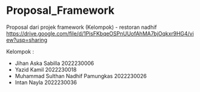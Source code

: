 # Proposal_Framework
Proposal dari projek framework (Kelompok) - restoran nadhif
https://drive.google.com/file/d/1PisFKbqeOSPnUUofAhMA7bjOqkxr9HG4/view?usp=sharing

Kelompok :
- Jihan Aska Sabilla 2022230006
- Yazid Kamil 2022230018
- Muhammad Sulthan Nadhif Pamungkas	2022230026
- Intan Nayla 2022230036
